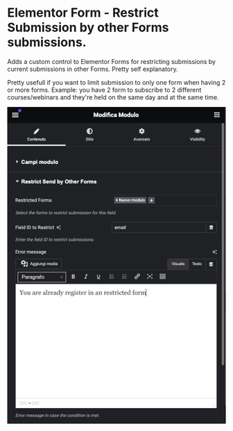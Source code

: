 # Elementor Form - Restrict Submission by other Forms submissions. 
Adds a custom control to Elementor Forms for restricting submissions by current submissions in other Forms. Pretty self explanatory.

Pretty usefull if you want to limit submission to only one form when having 2 or more forms.
Example: you have 2 form to subscribe to 2 different courses/webinars and they're held on the same day and at the same time.

![alt screenshot](https://github.com/RobbDeveloper/elementor-form-control-restrict-form-by-forms/blob/main/screenshot.png?raw=true)
